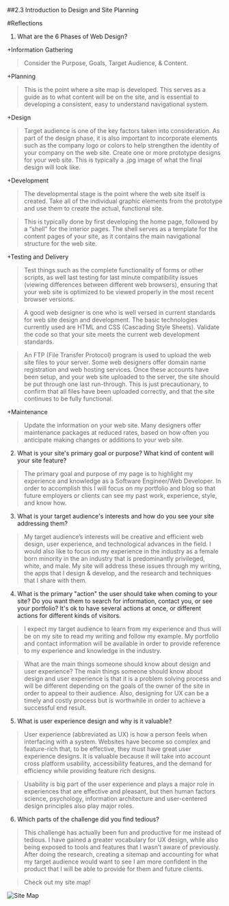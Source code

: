 ##2.3 Introduction to Design and Site Planning


#Reflections

1. What are the 6 Phases of Web Design?

+Information Gathering

>Consider the Purpose, Goals, Target Audience, & Content.

+Planning

>This is the point where a site map is developed. This serves as a guide as to what content will be on the site, and is essential to developing a consistent, easy to understand navigational system.

+Design

>Target audience is one of the key factors taken into consideration. As part of the design phase, it is also important to incorporate elements such as the company logo or colors to help strengthen the identity of your company on the web site.
Create one or more prototype designs for your web site. This is typically a .jpg image of what the final design will look like.

+Development

>The developmental stage is the point where the web site itself is created. Take all of the individual graphic elements from the prototype and use them to create the actual, functional site.

>This is typically done by first developing the home page, followed by a “shell” for the interior pages. The shell serves as a template for the content pages of your site, as it contains the main navigational structure for the web site.

+Testing and Delivery

>Test things such as the complete functionality of forms or other scripts, as well last testing for last minute compatibility issues (viewing differences between different web browsers), ensuring that your web site is optimized to be viewed properly in the most recent browser versions.

>A good web designer is one who is well versed in current standards for web site design and development. The basic technologies currently used are HTML and CSS (Cascading Style Sheets). Validate the code so that your site meets the current web development standards.

>An FTP (File Transfer Protocol) program is used to upload the web site files to your server. Some web designers offer domain name registration and web hosting services. Once these accounts have been setup, and your web site uploaded to the server, the site should be put through one last run-through. This is just precautionary, to confirm that all files have been uploaded correctly, and that the site continues to be fully functional.

+Maintenance

>Update the information on your web site. Many designers offer maintenance packages at reduced rates, based on how often you anticipate making changes or additions to your web site.

2. What is your site's primary goal or purpose? What kind of content will your site feature?

>The primary goal and purpose of my page is to highlight my experience and knowledge as a Software Engineer/Web Developer. In order to accomplish this I will focus on my portfolio and blog so that future employers or clients can see my past work, experience, style, and know how.

3. What is your target audience's interests and how do you see your site addressing them?

>My target audience’s interests will be creative and efficient web design, user experience, and technological advances in the field. I would also like to focus on my experience in the industry as a female born minority in the an industry that is predominantly privileged, white, and male. My site will address these issues through my writing, the apps that I design & develop, and the research and techniques that I share with them.

4. What is the primary "action" the user should take when coming to your site? Do you want them to search for information, contact you, or see your portfolio? It's ok to have several actions at once, or different actions for different kinds of visitors.

>I expect my target audience to learn from my experience and thus will be on my site to read my writing and follow my example. My portfolio and contact information will be available in order to provide reference to my experience and knowledge in the industry.

>What are the main things someone should know about design and user experience?
The main things someone should know about design and user experience is that it is a problem solving process and will be different depending on the goals of the owner of the site in order to appeal to their audience. Also, designing for UX can be a timely and costly process but is worthwhile in order to achieve a successful end result.

5. What is user experience design and why is it valuable?

>User experience (abbreviated as UX) is how a person feels when interfacing with a system. Websites have become so complex and feature-rich that, to be effective, they must have great user experience designs.  It is valuable because it will take into account cross platform usability, accessibility features, and the demand for efficiency while providing feature rich designs.

>Usability is big part of the user experience and plays a major role in experiences that are effective and pleasant, but then human factors science, psychology, information architecture and user-centered design principles also play major roles.

6. Which parts of the challenge did you find tedious?

>This challenge has actually been fun and productive for me instead of tedious. I have gained a greater vocabulary for UX design, while also being exposed to tools and features that I wasn’t aware of previously. After doing the research, creating a sitemap and accounting for what my target audience would want to see I am more confident in the product that I will be able to provide for them and future clients.


>Check out my site map!

![Site Map](/imgs/site-map.png "Quick Resolve Site Map")